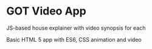 # GOT Video App
JS-based house explainer with video synopsis for each

Basic HTML 5 app with ES6, CSS animation and video